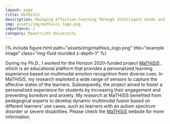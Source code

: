 ```yaml
---
layout: page
title: MaTHiSiS
description: Managing Affective-learning THrough Intelligent atoms and Smart InteractionS
img: assets/img/mathisis_logo.png
importance: 1
category: Maastricht University
---
```

<div class="row">
    <div class="col-sm mt-3 mt-md-0">
        {% include figure.html path="assets/img/mathisis_logo.png" title="example image" class="img-fluid rounded z-depth-1" %}
    </div>
</div>
<div class="caption">
</div>

During my Ph.D., I worked for the Horizon 2020-funded project [MaTHiSiS](http://mathisis-project.eu/) , which is an educational platform that provides a personalized learning experience based on multimodal emotion recognition from diverse cues. In MaTHiSiS, my research exploited a wide range of sensors to capture the affective states of the learners. Subsequently, the project aimed to foster a personalized experience for students by increasing their engagement and preventing boredom and anxiety. My research at MaTHiSiS benefited from pedagogical experts to develop dynamic multimodal fusion based on different learners' use cases, such as learners with an autism spectrum disorder or severe disabilities. Please check the [MaTHiSiS](http://mathisis-project.eu/) website for more information.